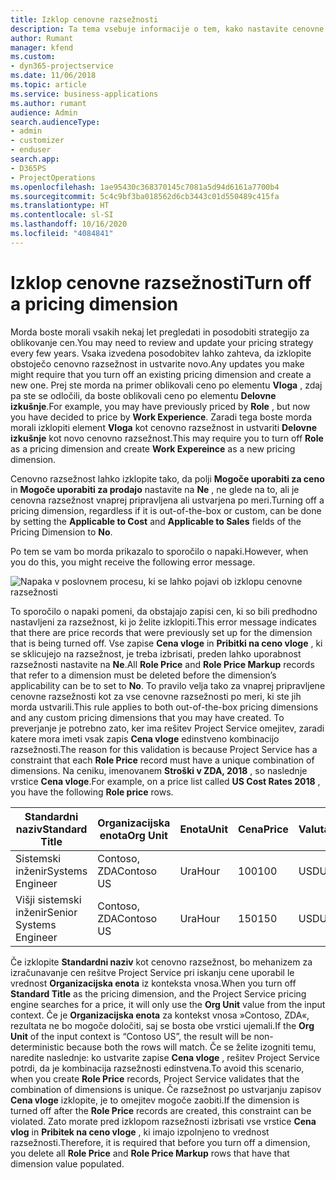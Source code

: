 ```yaml
---
title: Izklop cenovne razsežnosti
description: Ta tema vsebuje informacije o tem, kako nastavite cenovne razsežnosti v rešitvi Project Service.
author: Rumant
manager: kfend
ms.custom:
- dyn365-projectservice
ms.date: 11/06/2018
ms.topic: article
ms.service: business-applications
ms.author: rumant
audience: Admin
search.audienceType:
- admin
- customizer
- enduser
search.app:
- D365PS
- ProjectOperations
ms.openlocfilehash: 1ae95430c368370145c7081a5d94d6161a7700b4
ms.sourcegitcommit: 5c4c9bf3ba018562d6cb3443c01d550489c415fa
ms.translationtype: HT
ms.contentlocale: sl-SI
ms.lasthandoff: 10/16/2020
ms.locfileid: "4084841"
---
```

# <a name="turn-off-a-pricing-dimension"></a><span data-ttu-id="1cbaa-103">Izklop cenovne razsežnosti</span><span class="sxs-lookup"><span data-stu-id="1cbaa-103">Turn off a pricing dimension</span></span>

<span data-ttu-id="1cbaa-104">Morda boste morali vsakih nekaj let pregledati in posodobiti strategijo za oblikovanje cen.</span><span class="sxs-lookup"><span data-stu-id="1cbaa-104">You may need to review and update your pricing strategy every few years.</span></span> <span data-ttu-id="1cbaa-105">Vsaka izvedena posodobitev lahko zahteva, da izklopite obstoječo cenovno razsežnost in ustvarite novo.</span><span class="sxs-lookup"><span data-stu-id="1cbaa-105">Any updates you make might require that you turn off an existing pricing dimension and create a new one.</span></span> <span data-ttu-id="1cbaa-106">Prej ste morda na primer oblikovali ceno po elementu **Vloga** , zdaj pa ste se odločili, da boste oblikovali ceno po elementu **Delovne izkušnje**.</span><span class="sxs-lookup"><span data-stu-id="1cbaa-106">For example, you may have previously priced by **Role** , but now you have decided to price by **Work Experience**.</span></span> <span data-ttu-id="1cbaa-107">Zaradi tega boste morda morali izklopiti element **Vloga** kot cenovno razsežnost in ustvariti **Delovne izkušnje** kot novo cenovno razsežnost.</span><span class="sxs-lookup"><span data-stu-id="1cbaa-107">This may require you to turn off **Role** as a pricing dimension and create **Work Expereince** as a new pricing dimension.</span></span> 

<span data-ttu-id="1cbaa-108">Cenovno razsežnost lahko izklopite tako, da polji **Mogoče uporabiti za ceno** in **Mogoče uporabiti za prodajo** nastavite na **Ne** , ne glede na to, ali je cenovna razsežnost vnaprej pripravljena ali ustvarjena po meri.</span><span class="sxs-lookup"><span data-stu-id="1cbaa-108">Turning off a pricing dimension, regardless if it is out-of-the-box or custom, can be done by setting the **Applicable to Cost** and **Applicable to Sales** fields of the Pricing Dimension to **No**.</span></span>

<span data-ttu-id="1cbaa-109">Po tem se vam bo morda prikazalo to sporočilo o napaki.</span><span class="sxs-lookup"><span data-stu-id="1cbaa-109">However, when you do this, you might receive the following error message.</span></span>

![Napaka v poslovnem procesu, ki se lahko pojavi ob izklopu cenovne razsežnosti](media/Business-Process-Error.png)


<span data-ttu-id="1cbaa-111">To sporočilo o napaki pomeni, da obstajajo zapisi cen, ki so bili predhodno nastavljeni za razsežnost, ki jo želite izklopiti.</span><span class="sxs-lookup"><span data-stu-id="1cbaa-111">This error message indicates that there are price records that were previously set up for the dimension that is being turned off.</span></span> <span data-ttu-id="1cbaa-112">Vse zapise **Cena vloge** in **Pribitki na ceno vloge** , ki se sklicujejo na razsežnost, je treba izbrisati, preden lahko uporabnost razsežnosti nastavite na **Ne**.</span><span class="sxs-lookup"><span data-stu-id="1cbaa-112">All **Role Price** and **Role Price Markup** records that refer to a dimension must be deleted before the dimension’s applicability can be to set to **No**.</span></span> <span data-ttu-id="1cbaa-113">To pravilo velja tako za vnaprej pripravljene cenovne razsežnosti kot za vse cenovne razsežnosti po meri, ki ste jih morda ustvarili.</span><span class="sxs-lookup"><span data-stu-id="1cbaa-113">This rule applies to both out-of-the-box pricing dimensions and any custom pricing dimensions that you may have created.</span></span> <span data-ttu-id="1cbaa-114">To preverjanje je potrebno zato, ker ima rešitev Project Service omejitev, zaradi katere mora imeti vsak zapis **Cena vloge** edinstveno kombinacijo razsežnosti.</span><span class="sxs-lookup"><span data-stu-id="1cbaa-114">The reason for this validation is because Project Service has a constraint that each **Role Price** record must have a unique combination of dimensions.</span></span> <span data-ttu-id="1cbaa-115">Na ceniku, imenovanem **Stroški v ZDA, 2018** , so naslednje vrstice **Cena vloge**.</span><span class="sxs-lookup"><span data-stu-id="1cbaa-115">For example, on a price list called **US Cost Rates 2018** , you have the following **Role price** rows.</span></span> 

| <span data-ttu-id="1cbaa-116">Standardni naziv</span><span class="sxs-lookup"><span data-stu-id="1cbaa-116">Standard Title</span></span>         | <span data-ttu-id="1cbaa-117">Organizacijska enota</span><span class="sxs-lookup"><span data-stu-id="1cbaa-117">Org Unit</span></span>    |<span data-ttu-id="1cbaa-118">Enota</span><span class="sxs-lookup"><span data-stu-id="1cbaa-118">Unit</span></span>   |<span data-ttu-id="1cbaa-119">Cena</span><span class="sxs-lookup"><span data-stu-id="1cbaa-119">Price</span></span>  |<span data-ttu-id="1cbaa-120">Valuta</span><span class="sxs-lookup"><span data-stu-id="1cbaa-120">Currency</span></span>  |
| -----------------------|-------------|-------|-------|----------|
| <span data-ttu-id="1cbaa-121">Sistemski inženir</span><span class="sxs-lookup"><span data-stu-id="1cbaa-121">Systems Engineer</span></span>|<span data-ttu-id="1cbaa-122">Contoso, ZDA</span><span class="sxs-lookup"><span data-stu-id="1cbaa-122">Contoso US</span></span>|<span data-ttu-id="1cbaa-123">Ura</span><span class="sxs-lookup"><span data-stu-id="1cbaa-123">Hour</span></span>| <span data-ttu-id="1cbaa-124">100</span><span class="sxs-lookup"><span data-stu-id="1cbaa-124">100</span></span>|<span data-ttu-id="1cbaa-125">USD</span><span class="sxs-lookup"><span data-stu-id="1cbaa-125">USD</span></span>|
| <span data-ttu-id="1cbaa-126">Višji sistemski inženir</span><span class="sxs-lookup"><span data-stu-id="1cbaa-126">Senior Systems Engineer</span></span>|<span data-ttu-id="1cbaa-127">Contoso, ZDA</span><span class="sxs-lookup"><span data-stu-id="1cbaa-127">Contoso US</span></span>|<span data-ttu-id="1cbaa-128">Ura</span><span class="sxs-lookup"><span data-stu-id="1cbaa-128">Hour</span></span>| <span data-ttu-id="1cbaa-129">150</span><span class="sxs-lookup"><span data-stu-id="1cbaa-129">150</span></span>| <span data-ttu-id="1cbaa-130">USD</span><span class="sxs-lookup"><span data-stu-id="1cbaa-130">USD</span></span>|


<span data-ttu-id="1cbaa-131">Če izklopite **Standardni naziv** kot cenovno razsežnost, bo mehanizem za izračunavanje cen rešitve Project Service pri iskanju cene uporabil le vrednost **Organizacijska enota** iz konteksta vnosa.</span><span class="sxs-lookup"><span data-stu-id="1cbaa-131">When you turn off **Standard Title** as the pricing dimension, and the Project Service pricing engine searches for a price, it will only use the **Org Unit** value from the input context.</span></span> <span data-ttu-id="1cbaa-132">Če je **Organizacijska enota** za kontekst vnosa »Contoso, ZDA«, rezultata ne bo mogoče določiti, saj se bosta obe vrstici ujemali.</span><span class="sxs-lookup"><span data-stu-id="1cbaa-132">If the **Org Unit** of the input context is “Contoso US”, the result will be non-deterministic because both the rows will match.</span></span> <span data-ttu-id="1cbaa-133">Če se želite izogniti temu, naredite naslednje: ko ustvarite zapise **Cena vloge** , rešitev Project Service potrdi, da je kombinacija razsežnosti edinstvena.</span><span class="sxs-lookup"><span data-stu-id="1cbaa-133">To avoid this scenario, when you create **Role Price** records, Project Service validates that the combination of dimensions is unique.</span></span> <span data-ttu-id="1cbaa-134">Če razsežnost po ustvarjanju zapisov **Cena vloge** izklopite, je to omejitev mogoče zaobiti.</span><span class="sxs-lookup"><span data-stu-id="1cbaa-134">If the dimension is turned off after the **Role Price** records are created, this constraint can be violated.</span></span> <span data-ttu-id="1cbaa-135">Zato morate pred izklopom razsežnosti izbrisati vse vrstice **Cena vlog** in **Pribitek na ceno vloge** , ki imajo izpolnjeno to vrednost razsežnosti.</span><span class="sxs-lookup"><span data-stu-id="1cbaa-135">Therefore, it is required that before you turn off a dimension, you delete all **Role Price** and **Role Price Markup** rows that have that dimension value populated.</span></span>

